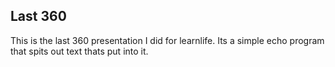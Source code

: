 ## Last 360

This is the last 360 presentation I did for learnlife. Its a simple echo program that spits out text thats put into it.

